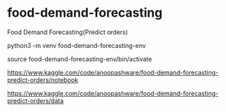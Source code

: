 # food-demand-forecasting
Food Demand Forecasting(Predict orders)

<!-- Create a virtual environment -->
python3 -m venv food-demand-forecasting-env

<!-- Activate the virtual environment -->
source food-demand-forecasting-env/bin/activate

<!-- Code -->
https://www.kaggle.com/code/anoopashware/food-demand-forecasting-predict-orders/notebook

<!-- Dataset -->
https://www.kaggle.com/code/anoopashware/food-demand-forecasting-predict-orders/data
